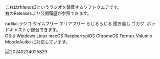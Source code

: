 これはrfriends3というラジオを録音するソフトウエアです。  
右のReleasesより公開履歴が参照できます。  
  
radiko ラジコ タイムフリー エリアフリー らじるらじる 聞き逃し ゴガク  ポッドキャストが録音できます。  
OSは Windows Linux macOS RaspberrypiOS ChromeOS Termux Volumio MoodeAudio に対応しています。  
  
![20240224025829](https://github.com/user-attachments/assets/60253553-b51f-41ea-b1d4-7194bfb12fbf)

